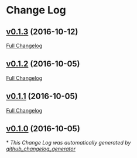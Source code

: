 # Change Log

## [v0.1.3](https://github.com/mrlesmithjr/ansible-powerdns-recursor/tree/v0.1.3) (2016-10-12)
[Full Changelog](https://github.com/mrlesmithjr/ansible-powerdns-recursor/compare/v0.1.2...v0.1.3)

## [v0.1.2](https://github.com/mrlesmithjr/ansible-powerdns-recursor/tree/v0.1.2) (2016-10-05)
[Full Changelog](https://github.com/mrlesmithjr/ansible-powerdns-recursor/compare/v0.1.1...v0.1.2)

## [v0.1.1](https://github.com/mrlesmithjr/ansible-powerdns-recursor/tree/v0.1.1) (2016-10-05)
[Full Changelog](https://github.com/mrlesmithjr/ansible-powerdns-recursor/compare/v0.1.0...v0.1.1)

## [v0.1.0](https://github.com/mrlesmithjr/ansible-powerdns-recursor/tree/v0.1.0) (2016-10-05)


\* *This Change Log was automatically generated by [github_changelog_generator](https://github.com/skywinder/Github-Changelog-Generator)*